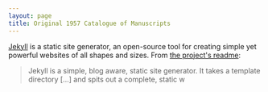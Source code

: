 ```yaml
---
layout: page
title: Original 1957 Catalogue of Manuscripts
---
```


<object data="{{ site.url }}{{ site.baseurl }}/_pdfs/original-ker.pdf" width="800" height="600"></object>

[Jekyll](https://jekyllrb.com) is a static site generator, an open-source tool for creating simple yet powerful websites of all shapes and sizes. From [the project's readme](https://github.com/mojombo/jekyll/blob/master/README.markdown):

  > Jekyll is a simple, blog aware, static site generator. It takes a template directory [...] and spits out a complete, static w